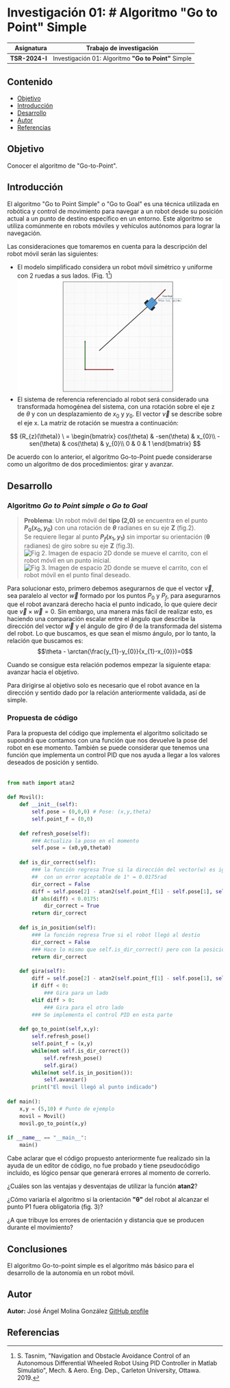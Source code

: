 # Investigación 01: # Algoritmo "Go to Point" Simple

|Asignatura|Trabajo de investigación|
| ------:| ----------- |
| **TSR-2024-I** | Investigación 01: Algoritmo **"Go to Point"** Simple|

## Contenido

- [Objetivo](##objetivo)
- [Introducción](##introduccion)
- [Desarrollo](##desarrollo)
- [Autor](#autor)
- [Referencias](#referencias)

## Objetivo

Conocer el algoritmo de "Go-to-Point".

## Introducción

El algoritmo "Go to Point Simple" o "Go to Goal" es una técnica utilizada en robótica y control de movimiento para navegar a un robot desde su posición actual a un punto de destino específico en un entorno. Este algoritmo se utiliza comúnmente en robots móviles y vehículos autónomos para lograr la navegación.

Las consideraciones que tomaremos en cuenta para la descripción del robot móvil serán las siguientes:

- El modelo simplificado considera un robot móvil simétrico y uniforme con 2 ruedas a sus lados. (Fig. 1[^PID])
![Fig 1. Modelo de robot móvil estándar](./Multimedia/Figura2.jpg)
- El sistema de referencia referenciado al robot será considerado una transformada homogénea del sistema, con una rotación sobre el eje z de $\theta$ y con un desplazamiento de $x_{0}$ y $y_{0}$. El vector $\vec{v}$ se describe sobre el eje x. La matriz de rotación se muestra a continuación:

$$
{R_{z}(\theta)} \ = \begin{bmatrix}
cos(\theta) & -sen(\theta) & x_{0}\\
-sen(\theta) & cos(\theta) & y_{0}\\
0 & 0 & 1
\end{bmatrix}
$$
 
De acuerdo con lo anterior, el algoritmo Go-to-Point puede considerarse como un algoritmo de dos procedimientos: girar y avanzar.

## Desarrollo

### Algoritmo **_Go to Point simple o Go to Goal_**

>**Problema**: Un robot móvil del **tipo (2,0)** se encuentra en el punto **$P_{0}(x_{0}, y_{0})$** con una rotación de **$\theta$** radianes en su eje **Z** (fig.2).  
Se requiere llegar al punto **$P_{f}(x_{1}, y_{1})$** sin importar su orientación (**θ** radianes) de giro sobre su eje **Z** (fig.3).
![Fig 2. Imagen de espacio 2D donde se mueve el carrito, con el robot móvil en un punto inicial.](/Multimedia/Figura1.jpg)
![Fig 3. Imagen de espacio 2D donde se mueve el carrito, con el robot móvil en el punto final deseado.](/Multimedia/Figura2.jpg)

Para solucionar esto, primero debemos asegurarnos de que el vector $\vec{v}$, sea paralelo al vector $\vec{w}$ formado por los puntos $P_{0}$ y $P_{f}$, para asegurarnos que el robot avanzará derecho  hacia el punto indicado, lo que quiere decir que $\vec{v} \times \vec{w} = 0$. 
Sin embargo, una manera más fácil de realizar esto, es haciendo una comparación escalar entre el ángulo que describe la dirección del vector $\vec{w}$ y el ángulo de giro $\theta$ de la transformada del sistema del robot. Lo que buscamos, es que sean el mismo ángulo, por lo tanto, la relación que buscamos es:
$$\theta - \arctan(\frac{y_{1}-y_{0}}{x_{1}-x_{0}})=0$$

Cuando se consigue esta relación podemos empezar la siguiente etapa: avanzar hacia el objetivo. 

Para dirigirse al objetivo solo es necesario que el robot avance en la dirección y sentido dado por la relación anteriormente validada, así de simple.

### Propuesta de código

Para la propuesta del código que implementa el algoritmo solicitado se supondrá que contamos con una función que nos devuelve la pose del robot en ese momento.
También se puede considerar que tenemos una función que implementa un control PID que nos ayuda a llegar a los valores deseados de posición y sentido.

``` python

from math import atan2

def Movil():
	def __init__(self):
		self.pose = (0,0,0) # Pose: (x,y,theta)
		self.point_f = (0,0)
		
	def refresh_pose(self):
		### Actualiza la pose en el momento
		self.pose = (x0,y0,theta0)

	def is_dir_correct(self):
		### la función regresa True si la dirección del vector(w) es igual al ángulo de rotación
		##  con un error aceptable de 1° = 0.0175rad
		dir_correct = False
		diff = self.pose[2] - atan2(self.point_f[1] - self.pose[1], self.point_f[0] - self.pose[0])
		if abs(diff) < 0.0175:
			dir_correct = True
		return dir_correct

	def is_in_position(self):
		### la función regresa True si el robot llegó al destio
		dir_correct = False
		### Hace lo mismo que self.is_dir_correct()	pero con la posición. Igualmente implementaría un control PID.
		return dir_correct

	def gira(self):
		diff = self.pose[2] - atan2(self.point_f[1] - self.pose[1], self.point_f[0] - self.pose[0])
		if diff < 0:
			### Gira para un lado
		elif diff > 0:
			### Gira para el otro lado
		### Se implementa el control PID en esta parte
		
	def go_to_point(self,x,y):
		self.refresh_pose()
		self.point_f = (x,y)
		while(not self.is_dir_correct())
			self.refresh_pose()
			self.gira()
		while(not self.is_in_position()):
			self.avanzar()
		print("El movil llegó al punto indicado")

def main():
	x,y = (5,10) # Punto de ejemplo
	movil = Movil()
	movil.go_to_point(x,y)

if __name__ == "__main__":
	main()
```

Cabe aclarar que el código propuesto anteriormente fue realizado sin la ayuda de un editor de código,  no fue probado y tiene pseudocódigo incluido, es lógico pensar que generará errores al momento de correrlo.

¿Cuáles son las ventajas y desventajas de utilizar la función  **atan2**?

¿Cómo variaría el algoritmo si la orientación **"θ"** del robot al alcanzar el punto P1 fuera obligatoria (fig. 3)?

¿A que tribuye los errores de orientación y distancia que se producen durante el movimiento?


## Conclusiones

El algoritmo Go-to-point simple es el algoritmo más básico para el desarrollo de la autonomía en un robot móvil. 

## Autor

**Autor:** José Ángel Molina González [GitHub profile](https://github.com/AngMolGo)

## Referencias

 [^PID]:  S. Tasnim, "Navigation and Obstacle Avoidance Control of an Autonomous Differential Wheeled Robot Using PID Controller in Matlab Simulatio", Mech. & Aero. Eng. Dep., Carleton University, Ottawa. 2019.
